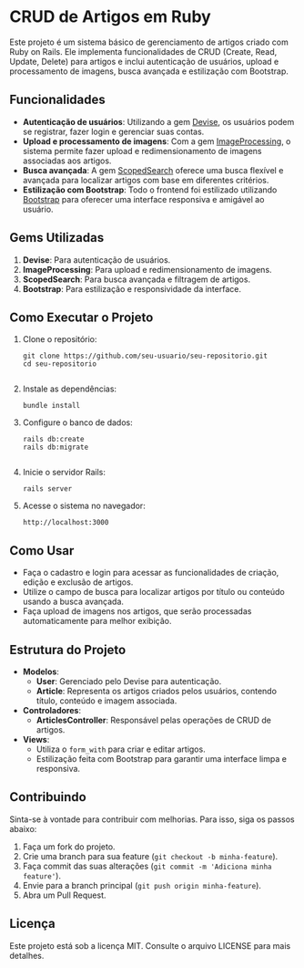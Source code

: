 <body>
  <h1>CRUD de Artigos em Ruby</h1>

  <p>
    Este projeto é um sistema básico de gerenciamento de artigos criado com Ruby on Rails.
    Ele implementa funcionalidades de CRUD (Create, Read, Update, Delete) para artigos e
    inclui autenticação de usuários, upload e processamento de imagens, busca avançada e
    estilização com Bootstrap.
  </p>

  <h2>Funcionalidades</h2>
  <ul>
    <li><strong>Autenticação de usuários</strong>: Utilizando a gem <a href="https://github.com/heartcombo/devise">Devise</a>, os usuários podem se registrar, fazer login e gerenciar suas contas.</li>
    <li><strong>Upload e processamento de imagens</strong>: Com a gem <a href="https://github.com/janko/image_processing">ImageProcessing</a>, o sistema permite fazer upload e redimensionamento de imagens associadas aos artigos.</li>
    <li><strong>Busca avançada</strong>: A gem <a href="https://github.com/wvanbergen/scoped_search">ScopedSearch</a> oferece uma busca flexível e avançada para localizar artigos com base em diferentes critérios.</li>
    <li><strong>Estilização com Bootstrap</strong>: Todo o frontend foi estilizado utilizando <a href="https://getbootstrap.com/">Bootstrap</a> para oferecer uma interface responsiva e amigável ao usuário.</li>
  </ul>

  <h2>Gems Utilizadas</h2>
  <ol>
    <li><strong>Devise</strong>: Para autenticação de usuários.</li>
    <li><strong>ImageProcessing</strong>: Para upload e redimensionamento de imagens.</li>
    <li><strong>ScopedSearch</strong>: Para busca avançada e filtragem de artigos.</li>
    <li><strong>Bootstrap</strong>: Para estilização e responsividade da interface.</li>
  </ol>

  <h2>Como Executar o Projeto</h2>
  <ol>
    <li>Clone o repositório:
      <pre><code>git clone https://github.com/seu-usuario/seu-repositorio.git
cd seu-repositorio
      </code></pre>
    </li>
    <li>Instale as dependências:
      <pre><code>bundle install</code></pre>
    </li>
    <li>Configure o banco de dados:
      <pre><code>rails db:create
rails db:migrate
      </code></pre>
    </li>
    <li>Inicie o servidor Rails:
      <pre><code>rails server</code></pre>
    </li>
    <li>Acesse o sistema no navegador:
      <pre><code>http://localhost:3000</code></pre>
    </li>
  </ol>

  <h2>Como Usar</h2>
  <ul>
    <li>Faça o cadastro e login para acessar as funcionalidades de criação, edição e exclusão de artigos.</li>
    <li>Utilize o campo de busca para localizar artigos por título ou conteúdo usando a busca avançada.</li>
    <li>Faça upload de imagens nos artigos, que serão processadas automaticamente para melhor exibição.</li>
  </ul>

  <h2>Estrutura do Projeto</h2>
  <ul>
    <li><strong>Modelos</strong>:
      <ul>
        <li><strong>User</strong>: Gerenciado pelo Devise para autenticação.</li>
        <li><strong>Article</strong>: Representa os artigos criados pelos usuários, contendo título, conteúdo e imagem associada.</li>
      </ul>
    </li>
    <li><strong>Controladores</strong>:
      <ul>
        <li><strong>ArticlesController</strong>: Responsável pelas operações de CRUD de artigos.</li>
      </ul>
    </li>
    <li><strong>Views</strong>:
      <ul>
        <li>Utiliza o <code>form_with</code> para criar e editar artigos.</li>
        <li>Estilização feita com Bootstrap para garantir uma interface limpa e responsiva.</li>
      </ul>
    </li>
  </ul>

  <h2>Contribuindo</h2>
  <p>
    Sinta-se à vontade para contribuir com melhorias. Para isso, siga os passos abaixo:
  </p>
  <ol>
    <li>Faça um fork do projeto.</li>
    <li>Crie uma branch para sua feature (<code>git checkout -b minha-feature</code>).</li>
    <li>Faça commit das suas alterações (<code>git commit -m 'Adiciona minha feature'</code>).</li>
    <li>Envie para a branch principal (<code>git push origin minha-feature</code>).</li>
    <li>Abra um Pull Request.</li>
  </ol>

  <h2>Licença</h2>
  <p>
    Este projeto está sob a licença MIT. Consulte o arquivo LICENSE para mais detalhes.
  </p>
</body>
</html>
